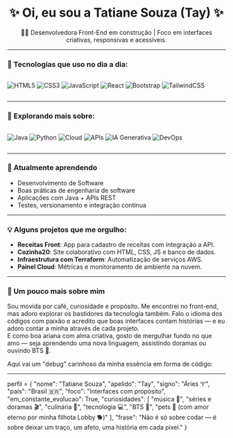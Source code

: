 <h1 align="center">✨ Oi, eu sou a Tatiane Souza (Tay) ✨</h1>
<p align="center">👩‍💻 Desenvolvedora Front-End em construção | Foco em interfaces criativas, responsivas e acessíveis.</p>

---

### 🚀 Tecnologias que uso no dia a dia:

<div style="display: flex; flex-wrap: wrap; gap: 8px">
  
![HTML5](https://img.shields.io/badge/HTML5-%23E34F26?style=for-the-badge&logo=html5&logoColor=white)
![CSS3](https://img.shields.io/badge/CSS3-%231572B6?style=for-the-badge&logo=css3&logoColor=white)
![JavaScript](https://img.shields.io/badge/JavaScript-%23F7DF1E?style=for-the-badge&logo=javascript&logoColor=black)
![React](https://img.shields.io/badge/React-%2361DAFB?style=for-the-badge&logo=react&logoColor=black)
![Bootstrap](https://img.shields.io/badge/Bootstrap-%23633EA5?style=for-the-badge&logo=bootstrap&logoColor=white)
![TailwindCSS](https://img.shields.io/badge/TailwindCSS-%2338B2AC?style=for-the-badge&logo=tailwind-css&logoColor=white)

</div>

---

### 🌱 Explorando mais sobre:

<div style="display: flex; flex-wrap: wrap; gap: 8px">

![Java](https://img.shields.io/badge/Java-%23ED8B00?style=for-the-badge&logo=openjdk&logoColor=white)
![Python](https://img.shields.io/badge/Python-%233670A0?style=for-the-badge&logo=python&logoColor=ffdd54)
![Cloud](https://img.shields.io/badge/Cloud-AWS,%20Oracle,%20Escola%20da%20Nuvem-%23735BED?style=for-the-badge&logo=amazonaws&logoColor=white)
![APIs](https://img.shields.io/badge/REST%20APIs-%23CC6699?style=for-the-badge&logo=api&logoColor=white)
![IA Generativa](https://img.shields.io/badge/IA%20Generativa-%236B21A8?style=for-the-badge&logo=openai&logoColor=white)
![DevOps](https://img.shields.io/badge/DevOps-%230A66C2?style=for-the-badge&logo=devops&logoColor=white)

</div>

---

### 🧠 Atualmente aprendendo

- Desenvolvimento de Software  
- Boas práticas de engenharia de software  
- Aplicações com Java + APIs REST  
- Testes, versionamento e integração contínua

---

### 💡 Alguns projetos que me orgulho:

- **Receitas Front**: App para cadastro de receitas com integração a API.
- **Cozinha20**: Site colaborativo com HTML, CSS, JS e banco de dados.
- **Infraestrutura com Terraform**: Automatização de serviços AWS.
- **Painel Cloud**: Métricas e monitoramento de ambiente na nuvem.

---

### 💫 Um pouco mais sobre mim

Sou movida por café, curiosidade e propósito. Me encontrei no front-end, mas adoro explorar os bastidores da tecnologia também. Falo o idioma dos códigos com paixão e acredito que boas interfaces contam histórias — e eu adoro contar a minha através de cada projeto.  
E como boa ariana com alma criativa, gosto de mergulhar fundo no que amo — seja aprendendo uma nova linguagem, assistindo doramas ou ouvindo BTS 💜.

Aqui vai um "debug" carinhoso da minha essência em forma de código:

---

perfil = {
  "nome": "Tatiane Souza",
  "apelido": "Tay",
  "signo": "Áries ♈",
  "país": "Brasil 🇧🇷",
  "foco": "Interfaces com propósito",
  "em_constante_evolucao": True,
  "curiosidades": [
    "música 🎵",
    "séries e doramas 🎬",
    "culinária 🍝",
    "tecnologia 💻",
    "BTS 💜",
    "pets 🐾 (com amor eterno por minha filhota Lobby 🐕)"
  ],
  "frase": "Não é só sobre codar — é sobre deixar um traço, um afeto, uma história em cada pixel."
}